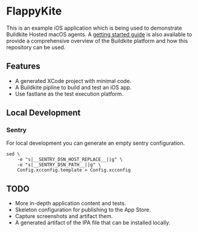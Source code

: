 # FlappyKite

This is an example iOS application which is being used to demonstrate
Buildkite Hosted macOS agents. A
[getting started guide](https://buildkite.com/docs/pipelines/hosted-agents/mobile-delivery-cloud/getting-started)
is also available to provide a comprehensive overview of the Buildkite platform
and how this repository can be used.

## Features

- A generated XCode project with minimal code.
- A Buildkite pipline to build and test an iOS app.
- Use fastlane as the test execution platform.

## Local Development

### Sentry

For local development you can generate an empty sentry configuration.

```
sed \
    -e "s|__SENTRY_DSN_HOST_REPLACE__||g" \
    -e "s|__SENTRY_DSN_PATH__||g" \
    Config.xcconfig.template > Config.xcconfig
```

## TODO

- More in-depth application content and tests.
- Skeleton configuration for publishing to the App Store.
- Capture screenshots and artifact them.
- A generated artifact of the IPA file that can be installed locally.

